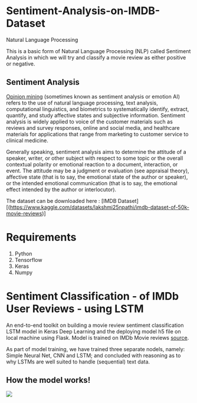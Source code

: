 # Sentiment-Analysis-on-IMDB-Dataset
Natural Language Processing

This is a basic form of Natural Language Processing (NLP) called Sentiment Analysis in which we will try and classify a movie review as either positive or negative.

## Sentiment Analysis

[Opinion mining](https://en.wikipedia.org/wiki/Sentiment_analysis) (sometimes known as sentiment analysis or emotion AI) refers to the use of natural language processing, text analysis, computational linguistics, and biometrics to systematically identify, extract, quantify, and study affective states and subjective information. Sentiment analysis is widely applied to voice of the customer materials such as reviews and survey responses, online and social media, and healthcare materials for applications that range from marketing to customer service to clinical medicine.

Generally speaking, sentiment analysis aims to determine the attitude of a speaker, writer, or other subject with respect to some topic or the overall contextual polarity or emotional reaction to a document, interaction, or event. The attitude may be a judgment or evaluation (see appraisal theory), affective state (that is to say, the emotional state of the author or speaker), or the intended emotional communication (that is to say, the emotional effect intended by the author or interlocutor).

The dataset can be downloaded here : [IMDB Dataset][(https://www.kaggle.com/datasets/lakshmi25npathi/imdb-dataset-of-50k-movie-reviews)]

# Requirements
1. Python
2. Tensorflow
3. Keras
4. Numpy

# Sentiment Classification - of IMDb User Reviews - using LSTM
An end-to-end toolkit on building a movie review sentiment classification LSTM model in Keras Deep Learning and the deploying model h5 file on local machine using Flask. Model is trained on IMDb Movie reviews [source](https://www.kaggle.com/datasets/lakshmi25npathi/imdb-dataset-of-50k-movie-reviews).

As part of model training, we have trained three separate nodels, namely: Simple Neural Net, CNN and LSTM; and concluded with reasoning as to why LSTMs are well suited to handle (sequential) text data.

## How the model works!
![](https://github.com/Sai-Kumar-Kanuri/Sentiment-Analysis/blob/main/readme/movie-sentiment-functionality.gif)




